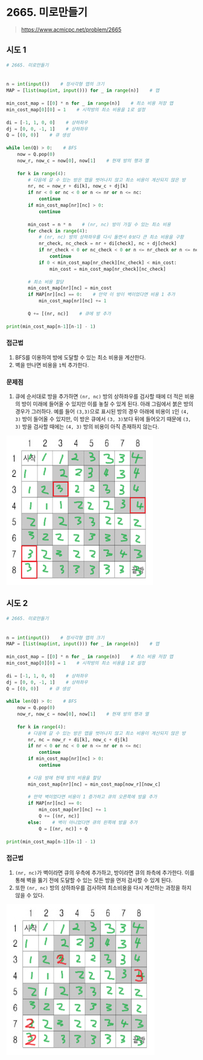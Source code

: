 # 2665. 미로만들기

> https://www.acmicpc.net/problem/2665



## 시도 1

```python
# 2665. 미로만들기


n = int(input())    # 정사각형 맵의 크기
MAP = [list(map(int, input())) for _ in range(n)]    # 맵

min_cost_map = [[0] * n for _ in range(n)]    # 최소 비용 저장 맵
min_cost_map[0][0] = 1    # 시작방의 최소 비용을 1로 설정

di = [-1, 1, 0, 0]    # 상하좌우
dj = [0, 0, -1, 1]    # 상하좌우
Q = [(0, 0)]    # 큐 생성

while len(Q) > 0:    # BFS
    now = Q.pop(0)
    now_r, now_c = now[0], now[1]    # 현재 방의 행과 열

    for k in range(4):
        # 다음에 갈 수 있는 방은 맵을 벗어나지 않고 최소 비용이 계산되지 않은 방
        nr, nc = now_r + di[k], now_c + dj[k]
        if nr < 0 or nc < 0 or n <= nr or n <= nc:
            continue
        if min_cost_map[nr][nc] > 0:
            continue

        min_cost = n * n    # (nr, nc) 방이 가질 수 있는 최소 비용
        for check in range(4):
            # (nr, nc) 방의 상하좌우를 다시 돌면서 0보다 큰 최소 비용을 구함
            nr_check, nc_check = nr + di[check], nc + dj[check]
            if nr_check < 0 or nc_check < 0 or n <= nr_check or n <= nc_check:
                continue
            if 0 < min_cost_map[nr_check][nc_check] < min_cost:
                min_cost = min_cost_map[nr_check][nc_check]

        # 최소 비용 할당       
        min_cost_map[nr][nc] = min_cost
        if MAP[nr][nc] == 0:    # 만약 이 방이 벽이었다면 비용 1 추가
            min_cost_map[nr][nc] += 1

        Q += [(nr, nc)]    # 큐에 방 추가

print(min_cost_map[n-1][n-1] - 1)
```

### 접근법

1. BFS를 이용하여 방에 도달할 수 있는 최소 비용을 계산한다.
2. 벽을 만나면 비용을 `1`씩 추가한다. 

### 문제점

1. 큐에 순서대로 방을 추가하면 `(nr, nc)` 방의 상하좌우를 검사할 때에 더 적은 비용의 방이 미래에 들어올 수 있지만 이를 놓칠 수 있게 된다. 아래 그림에서 붉은 방의 경우가 그러하다. 예를 들어 `(3,3)`으로 표시된 방의 경우 아래에 비용이 `1`인 `(4, 3)` 방이 들어올 수 있지만, 이 방은 큐에서 `(3, 3)`보다 뒤에 들어오기 때문에 `(3, 3)` 방을 검사할 때에는 `(4, 3)` 방의 비용이 아직 존재하지 않는다.  

<img src="2665.assets/image-20210911112128923.png" alt="image-20210911112128923" style="zoom:50%;" />



## 시도 2

```python
# 2665. 미로만들기


n = int(input())    # 정사각형 맵의 크기
MAP = [list(map(int, input())) for _ in range(n)]    # 맵

min_cost_map = [[0] * n for _ in range(n)]    # 최소 비용 저장 맵
min_cost_map[0][0] = 1    # 시작방의 최소 비용을 1로 설정

di = [-1, 1, 0, 0]    # 상하좌우
dj = [0, 0, -1, 1]    # 상하좌우
Q = [(0, 0)]    # 큐 생성

while len(Q) > 0:    # BFS
    now = Q.pop(0)
    now_r, now_c = now[0], now[1]    # 현재 방의 행과 열

    for k in range(4):
        # 다음에 갈 수 있는 방은 맵을 벗어나지 않고 최소 비용이 계산되지 않은 방
        nr, nc = now_r + di[k], now_c + dj[k]
        if nr < 0 or nc < 0 or n <= nr or n <= nc:
            continue
        if min_cost_map[nr][nc] > 0:
            continue

        # 다음 방에 현재 방의 비용을 할당
        min_cost_map[nr][nc] = min_cost_map[now_r][now_c]

        # 만약 벽이었다면 비용이 1 증가하고 큐의 오른쪽에 방을 추가
        if MAP[nr][nc] == 0:
            min_cost_map[nr][nc] += 1
            Q += [(nr, nc)]
        else:    # 벽이 아니었다면 큐의 왼쪽에 방을 추가
            Q = [(nr, nc)] + Q

print(min_cost_map[n-1][n-1] - 1)
```

### 접근법

1. `(nr, nc)`가 벽이라면 큐의 우측에 추가하고, 방이라면 큐의 좌측에 추가한다. 이를 통해 벽을 뚫기 전에 도달할 수 있는 모든 방을 먼저 검사할 수 있게 된다.
2. 또한 `(nr, nc)` 방의 상하좌우를 검사하여 최소비용을 다시 계산하는 과정을 하지 않을 수 있다.

<img src="2665.assets/image-20210911112028022.png" alt="image-20210911112028022" style="zoom:50%;" />
